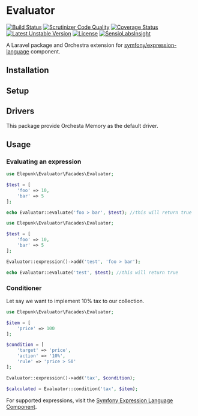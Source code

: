 Evaluator
==============

[![Build Status](https://travis-ci.org/elepunk/evaluator.svg?branch=master)](https://travis-ci.org/elepunk/evaluator)
[![Scrutinizer Code Quality](https://scrutinizer-ci.com/g/elepunk/evaluator/badges/quality-score.png?b=master)](https://scrutinizer-ci.com/g/elepunk/evaluator/?branch=master)
[![Coverage Status](https://coveralls.io/repos/elepunk/evaluator/badge.png?branch=master)](https://coveralls.io/r/elepunk/evaluator?branch=master)
[![Latest Unstable Version](https://poser.pugx.org/elepunk/evaluator/v/unstable.svg)](//packagist.org/packages/elepunk/evaluator)
[![License](https://poser.pugx.org/elepunk/evaluator/license.svg)](https://packagist.org/packages/elepunk/evaluator)
[![SensioLabsInsight](https://insight.sensiolabs.com/projects/6dda2ef1-b8fb-403f-a9c3-f01d1623aa6c/mini.png)](https://insight.sensiolabs.com/projects/6dda2ef1-b8fb-403f-a9c3-f01d1623aa6c)

A Laravel package and Orchestra extension for [symfony/expression-language](http://symfony.com/doc/current/components/expression_language/index.html) component.

## Installation

## Setup

## Drivers

This package provide Orchesta Memory as the default driver.

## Usage

### Evaluating an expression

```php
use Elepunk\Evaluator\Facades\Evaluator;

$test = [
    'foo' => 10,
    'bar' => 5
];

echo Evaluator::evaluate('foo > bar', $test); //this will return true
```

```php
use Elepunk\Evaluator\Facades\Evaluator;

$test = [
    'foo' => 10,
    'bar' => 5
];

Evaluator::expression()->add('test', 'foo > bar');

echo Evaluator::evaluate('test', $test); //this will return true
```

### Conditioner

Let say we want to implement 10% tax to our collection.

```php
use Elepunk\Evaluator\Facades\Evaluator;

$item = [
    'price' => 100
];

$condition = [
    'target' => 'price',
    'action' => '10%',
    'rule' => 'price > 50'
];

Evaluator::expression()->add('tax', $condition);

$calculated = Evaluator::condition('tax', $item);
```

For supported expressions, visit the [Symfony Expression Language Component](http://symfony.com/doc/current/components/expression_language/index.html).